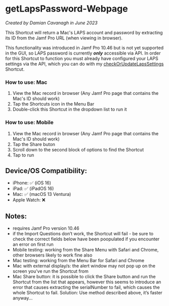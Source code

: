 # getLapsPassword-Webpage

*Created by Damian Cavanagh in June 2023*

This Shortcut will return a Mac's LAPS account and password by extracting its ID from the Jamf Pro URL (when viewing in browser). 

This functionality was introduced in Jamf Pro 10.46 but is not yet supported in the GUI, so LAPS password is currently ***only*** accessible via API. In order for this Shortcut to function you must already have configured your LAPS settings via the API, which you can do with my [checkOrUpdateLapsSettings](https://github.com/dhcav/ShortcutsForJamfPro/blob/main/checkOrUpdateLapsSettings/checkOrUpdateLapsSettings.jpa.mac.mm.shortcut) Shortcut. 

### How to use: Mac
1. View the Mac record in browser (Any Jamf Pro page that contains the Mac's ID should work)
2. Tap the Shortcuts icon in the Menu Bar
3. Double-click this Shortcut in the dropdown list to run it

### How to use: Mobile
1. View the Mac record in browser (Any Jamf Pro page that contains the Mac's ID should work)
2. Tap the Share buton 
3. Scroll down to the second block of options to find the Shortcut 
4. Tap to run

## Device/OS Compatibility: 
- iPhone: ✅ (iOS 16)
- iPad:  ✅ (iPadOS 16)
- Mac:   ✅ (macOS 13 Ventura)
- Apple Watch:  ❌ 

## Notes:
- requires Jamf Pro version 10.46
- if the Import Questions don’t work, the Shortcut will fail - be sure to check the correct fields below have been poopulated if you encounter an error on first run
- Mobile testing: working from the Share Menu with Safari and Chrome, other browsers likely to work fine also
- Mac testing: working from the Menu Bar for Safari and Chrome
- Mac with external display/s: the alert window may not pop up on the screen you’ve run the Shortcut from
- Mac Share button: it is possible to click the Share button and run the Shortcut from the list that appears, however this seems to introduce an error that causes extracting the serialNumber to fail, which causes the whole Shortcut to fail. Solution: Use method described above, it’s faster anyway... 
